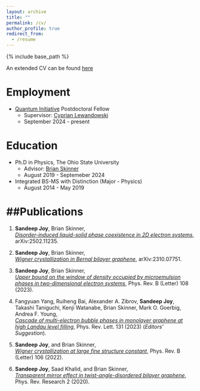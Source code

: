 ```yaml
---
layout: archive
title: ""
permalink: /cv/
author_profile: true
redirect_from:
  - /resume
---
```


{% include base_path %}

An extended CV can be found [here](https://sandeep-joy.github.io/files/CV_Sandeep_Joy.pdf)


Employment
======
* [Quantum Initiative](https://quantum.fsu.edu) Postdoctoral Fellow
  * Supervisor: [Cyprian Lewandowski](https://nationalmaglab.org/staff/?name=CyprianLewandowski)
  * September 2024 - present

Education
======
* Ph.D in Physics, The Ohio State University 
  * Advisor: [Brian Skinner](https://sites.google.com/view/skinner-physics)
  * August 2019 - Septemeber 2024
* Integrated BS-MS with Distinction (Major - Physics)
  * August 2014 - May 2019
 
##Publications
======

1. **Sandeep Joy**, Brian Skinner,  
   *[Disorder-induced liquid-solid phase coexistence in 2D electron systems](https://arxiv.org/abs/2502.11235)*, arXiv:2502.11235.

2. **Sandeep Joy**, Brian Skinner,  
   *[Wigner crystallization in Bernal bilayer graphene](https://arxiv.org/abs/2310.07751)*, arXiv:2310.07751.

3. **Sandeep Joy**, Brian Skinner,  
   *[Upper bound on the window of density occupied by microemulsion phases in two-dimensional electron systems](https://journals.aps.org/prb/abstract/10.1103/PhysRevB.108.L241110)*, Phys. Rev. B (Letter) 108 (2023).

4. Fangyuan Yang, Ruiheng Bai, Alexander A. Zibrov, **Sandeep Joy**, Takashi Taniguchi, Kenji Watanabe, Brian Skinner, Mark O. Goerbig, Andrea F. Young,  
   *[Cascade of multi-electron bubble phases in monolayer graphene at high Landau level filling](https://journals.aps.org/prl/abstract/10.1103/PhysRevLett.131.226501)*, Phys. Rev. Lett. 131 (2023) (*Editors' Suggestion*).

5. **Sandeep Joy**, and Brian Skinner,  
   *[Wigner crystallization at large fine structure constant](https://journals.aps.org/prb/abstract/10.1103/PhysRevB.106.L041402)*, Phys. Rev. B (Letter) 106 (2022).

6. **Sandeep Joy**, Saad Khalid, and Brian Skinner,  
   *[Transparent mirror effect in twist-angle-disordered bilayer graphene](https://journals.aps.org/prresearch/abstract/10.1103/PhysRevResearch.2.043416)*, Phys. Rev. Research 2 (2020).



